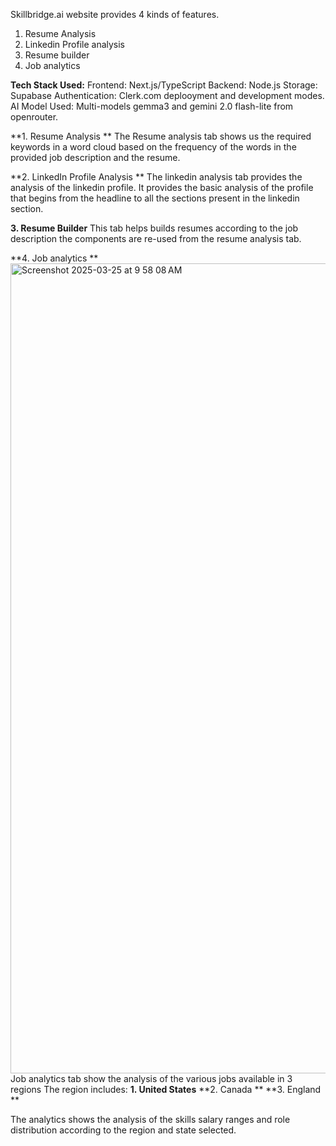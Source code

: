 
Skillbridge.ai website provides 4 kinds of features. 
1. Resume Analysis
2. Linkedin Profile analysis 
3. Resume builder
4. Job analytics


**Tech Stack Used:**
Frontend: Next.js/TypeScript
Backend: Node.js
Storage: Supabase
Authentication: Clerk.com deplooyment and development modes.
AI Model Used: Multi-models gemma3 and gemini 2.0 flash-lite from openrouter.

**1. Resume Analysis **
The Resume analysis tab shows us the required keywords in a word cloud based on the frequency of the words in the provided job description and the resume.

**2. LinkedIn Profile Analysis **
The linkedin analysis tab provides the analysis of the linkedin profile. It provides the basic analysis of the profile that begins from the headline to all the sections present in the linkedin section.

**3. Resume Builder**
This tab helps builds resumes according to the job description the components are re-used from the resume analysis tab.

**4. Job analytics **
<img width="1296" alt="Screenshot 2025-03-25 at 9 58 08 AM" src="https://github.com/user-attachments/assets/7b9c7a08-c387-4d15-a541-1acb4e181b88" />
Job analytics tab show the analysis of the various jobs available in 3 regions
The region includes:
**1. United States**
**2. Canada **
**3. England **

The analytics shows the analysis of the skills salary ranges and role distribution according to the region and state selected.
